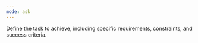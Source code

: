 ```yaml
---
mode: ask
---
```


Define the task to achieve, including specific requirements, constraints, and success criteria.
